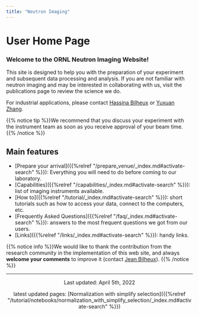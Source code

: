 ```yaml
---
title: "Neutron Imaging"
---
```


# User Home Page

### Welcome to the ORNL Neutron Imaging Website!

This site is designed to help you with the preparation of your
experiment and subsequent data processing and analysis. If you are not familiar with neutron imaging and may be
interested in collaborating with us, visit the publications page to review the science we do.

For industrial applications, please contact <a href="/credits#hassina_bilheux">Hassina Bilheux</a> or 
<a href="/credits#yuxuan_zhang">Yuxuan Zhang</a>.

{{% notice tip %}}We recommend that you discuss your experiment with the instrument team as soon as you receive
approval of your beam time. {{% /notice %}}

## Main features

* [Prepare your arrival]({{%relref "/prepare_venue/_index.md#activate-search" %}}):
Everything you will need to do before coming to our laboratory.
* [Capabilities]({{%relref "/capabilities/_index.md#activate-search" %}}): list of imaging instruments available.
* [How to]({{%relref "/tutorial/_index.md#activate-search" %}}): short tutorials such as how to
access your data, connect to the computers, etc.
* [Frequently Asked Questions]({{%relref "/faq/_index.md#activate-search" %}}): answers to the most frequent questions 
we got from our users.
* [Links]({{%relref "/links/_index.md#activate-search" %}}): handy links.

{{% notice info %}}We would like to thank the contribution from the research community in the implementation of this
web site, and always **welcome your comments** to improve it (contact
<a href="/credits#jean_bilheux">Jean Bilheux</a>).
{{% /notice %}}

<hr>
<p align="center">Last updated: April 5th, 2022</p>
<p align="center">latest updated pages: [Normalization with simplify selection]({{%relref "/tutorial/notebooks/normalization_with_simplify_selection/_index.md#activate-search" %}})
